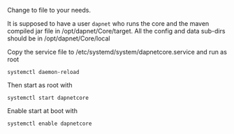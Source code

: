 Change to file to your needs.

It is supposed to have a user ``dapnet`` who runs the core and the maven compiled jar file in /opt/dapnet/Core/target.
All the config and data sub-dirs should be in /opt/dapnet/Core/local

Copy the service file to /etc/systemd/system/dapnetcore.service and run as root

``systemctl daemon-reload``

Then start as root with

``systemctl start dapnetcore``

Enable start at boot with

``systemctl enable dapnetcore``

